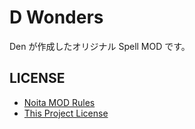 # D Wonders

Den が作成したオリジナル Spell MOD です。

## LICENSE

- [Noita MOD Rules](docs/NOITA_MOD_RULES.md)
- [This Project License](docs/LICENSE.md)
